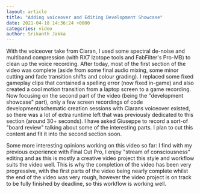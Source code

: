 ```yaml
---
layout: article
title: "Adding voiceover and Editing Development Showcase"
date: 2021-04-18 14:36:24 +0000
categories: video
author: Srikanth Jakka
---
```


With the voiceover take from Ciaran, I used some spectral de-noise and multiband compression (with RX7 Izotope tools and FabFilter's Pro-MB) to clean up the voice recording. After today, most of the first section of the video was complete (aside from some final audio mixing, some minor cutting and fade transition shifts and colour grading). I replaced some fixed gameplay clips that contained a spelling error (now fixed in-game) and also created a cool motion transition from a laptop screen to a game recording. 
Now focusing on the second part of the video (being the "development showcase" part), only a few screen recordings of code development/schematic creation sessions with Ciarans voiceover existed, so there was a lot of extra runtime left that was previously dedicated to this section (around 30+ seconds). I have asked Giuseppe to record a sort-of "board review" talking about some of the interesting parts. I plan to cut this content and fit it into the second section soon.

Some more interesting opinions working on this video so far:
I find with my previous experience with Final Cut Pro, I enjoy "stream of consciousness" editing and as this is mostly a creative video project this style and workflow suits the video well. This is why the completion of the video has been very progressive, with the first parts of the video being nearly complete whilst the end of the video was very rough, however the video project is on track to be fully finished by deadline, so this workflow is working well.